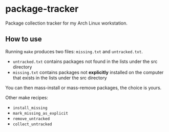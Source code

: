 # package-tracker

Package collection tracker for my Arch Linux workstation.

## How to use

Running `make` produces two files: `missing.txt` and `untracked.txt`.

- `untracked.txt` contains packages not found in the lists under the src directory
- `missing.txt` contains packages not **explicitly** installed on the computer that exists in the lists under the src directory

You can then mass-install or mass-remove packages, the choice is yours.

Other make recipes:

- `install_missing`
- `mark_missing_as_explicit`
- `remove_untracked`
- `collect_untracked`
